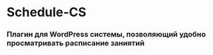 # Schedule-CS

### Плагин для WordPress системы, позволяющий удобно просматривать расписание заниятий

